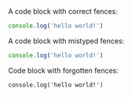 A code block with correct fences:

```js
console.log('hello world!')
```

A code block with mistyped fences:

```js
console.log('hello world!')
```

Code block with forgotten fences:

```
console.log('hello world!')
```
